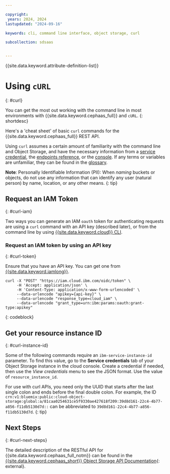 ```yaml
---

copyright:
 years: 2024, 2024
lastupdated: "2024-09-16"

keywords: cli, command line interface, object storage, curl

subcollection: sdsaas


---
```


{{site.data.keyword.attribute-definition-list}}

# Using `cURL`
{: #curl}

You can get the most out working with the command line in most environments with {{site.data.keyword.cephaas_full}} and `cURL`.
{: shortdesc}

Here's a 'cheat sheet' of basic `curl` commands for the {{site.data.keyword.cephaas_full}} REST API.



Using `curl` assumes a certain amount of familiarity with the command line and Object Storage, and have the necessary information from a [service credential](/docs/sdsaas?topic=sdsaas-service-credentials), the [endpoints reference](/docs/sdsaas?topic=sdsaas-endpoints), or the [console](/docs/sdsaas?topic=sdsaas-getting-started). If any terms or variables are unfamiliar, they can be found in the [glossary](/docs/overview?topic=overview-glossary).

**Note**: Personally Identifiable Information (PII): When _naming_ buckets or objects, do not use any information that can identify any user (natural person) by name, location, or any other means.
{: tip}

## Request an IAM Token
{: #curl-iam}

Two ways you can generate an IAM `oauth` token for authenticating requests are using a `curl` command with an API key (described later), or from the command line by using [{{site.data.keyword.cloud}} CLI](/docs/cli?topic=cli-ibmcloud_commands_iam#ibmcloud_iam_oauth_tokens).

### Request an IAM token by using an API key
{: #curl-token}

Ensure that you have an API key. You can get one from [{{site.data.keyword.iamlong}}](https://cloud.ibm.com/iam/apikeys).

```curl
curl -X "POST" "https://iam.cloud.ibm.com/oidc/token" \
     -H 'Accept: application/json' \
     -H 'Content-Type: application/x-www-form-urlencoded' \
     --data-urlencode "apikey={api-key}" \
     --data-urlencode "response_type=cloud_iam" \
     --data-urlencode "grant_type=urn:ibm:params:oauth:grant-type:apikey"
```
{: codeblock}

## Get your resource instance ID
{: #curl-instance-id}

Some of the following commands require an `ibm-service-instance-id` parameter. To find this value, go to the **Service credentials** tab of your Object Storage instance in the cloud console. Create a credential if needed, then use the _View credentials_ menu to see the JSON format. Use the value of `resource_instance_id`.

For use with curl APIs, you need only the UUID that starts after the last single colon and ends before the final double colon. For example, the ID `crn:v1:bluemix:public:cloud-object-storage:global:a/81caa0254631ce5f9330ae427618f209:39d8d161-22c4-4b77-a856-f11db5130d7d::` can be abbreviated to `39d8d161-22c4-4b77-a856-f11db5130d7d`.
{: tip}



## Next Steps
{: #curl-next-steps}

The detailed description of the RESTful API for {{site.data.keyword.cephaas_full_notm}} can be found in the [{{site.data.keyword.cephaas_short}} Object Storage API Documentation](https://cloud.ibm.com/apidocs/object-storage){: external}.
